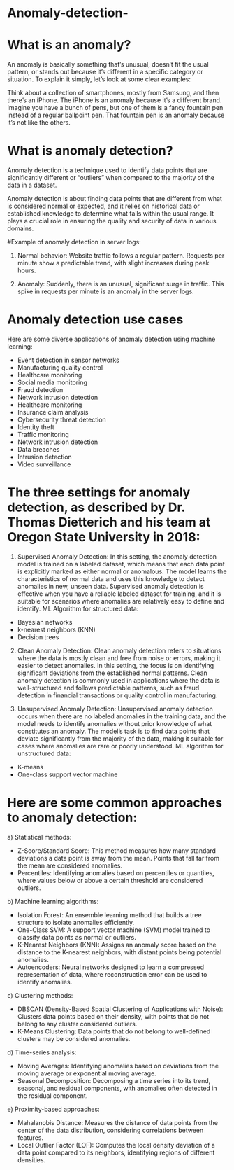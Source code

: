 # Anomaly-detection-
# What is an anomaly?
An anomaly is basically something that’s unusual, doesn’t fit the usual pattern, or stands out because it’s different in a specific category or situation. To explain it simply, let’s look at some clear examples:

Think about a collection of smartphones, mostly from Samsung, and then there’s an iPhone. The iPhone is an anomaly because it’s a different brand.
Imagine you have a bunch of pens, but one of them is a fancy fountain pen instead of a regular ballpoint pen. That fountain pen is an anomaly because it’s not like the others.

# What is anomaly detection?
Anomaly detection is a technique used to identify data points that are significantly different or “outliers” when compared to the majority of the data in a dataset.

Anomaly detection is about finding data points that are different from what is considered normal or expected, and it relies on historical data or established knowledge to determine what falls within the usual range. It plays a crucial role in ensuring the quality and security of data in various domains.

#Example of anomaly detection in server logs:
1) Normal behavior:
Website traffic follows a regular pattern.
Requests per minute show a predictable trend, with slight increases during peak hours.

2) Anomaly:
Suddenly, there is an unusual, significant surge in traffic.
This spike in requests per minute is an anomaly in the server logs.

# Anomaly detection use cases
Here are some diverse applications of anomaly detection using machine learning:

- Event detection in sensor networks
- Manufacturing quality control
- Healthcare monitoring
- Social media monitoring
- Fraud detection
- Network intrusion detection
- Healthcare monitoring
- Insurance claim analysis
- Cybersecurity threat detection
- Identity theft
- Traffic monitoring
- Network intrusion detection
- Data breaches
- Intrusion detection
- Video surveillance

# The three settings for anomaly detection, as described by Dr. Thomas Dietterich and his team at Oregon State University in 2018:

1) Supervised Anomaly Detection: In this setting, the anomaly detection model is trained on a labeled dataset, which means that each data point is explicitly marked as either normal or anomalous. The model learns the characteristics of normal data and uses this knowledge to detect anomalies in new, unseen data. Supervised anomaly detection is effective when you have a reliable labeled dataset for training, and it is suitable for scenarios where anomalies are relatively easy to define and identify.
ML Algorithm for structured data:
- Bayesian networks
- k-nearest neighbors (KNN)
- Decision trees

2) Clean Anomaly Detection: Clean anomaly detection refers to situations where the data is mostly clean and free from noise or errors, making it easier to detect anomalies. In this setting, the focus is on identifying significant deviations from the established normal patterns. Clean anomaly detection is commonly used in applications where the data is well-structured and follows predictable patterns, such as fraud detection in financial transactions or quality control in manufacturing.

3) Unsupervised Anomaly Detection: Unsupervised anomaly detection occurs when there are no labeled anomalies in the training data, and the model needs to identify anomalies without prior knowledge of what constitutes an anomaly. The model’s task is to find data points that deviate significantly from the majority of the data, making it suitable for cases where anomalies are rare or poorly understood.
ML algorithm for unstructured data:
- K-means
- One-class support vector machine

# Here are some common approaches to anomaly detection:

a) Statistical methods:
- Z-Score/Standard Score: This method measures how many standard deviations a data point is away from the mean. Points that fall far from the mean are considered anomalies.
- Percentiles: Identifying anomalies based on percentiles or quantiles, where values below or above a certain threshold are considered outliers.

b) Machine learning algorithms:
- Isolation Forest: An ensemble learning method that builds a tree structure to isolate anomalies efficiently.
- One-Class SVM: A support vector machine (SVM) model trained to classify data points as normal or outliers.
- K-Nearest Neighbors (KNN): Assigns an anomaly score based on the distance to the K-nearest neighbors, with distant points being potential anomalies.
- Autoencoders: Neural networks designed to learn a compressed representation of data, where reconstruction error can be used to identify anomalies.

c) Clustering methods:
- DBSCAN (Density-Based Spatial Clustering of Applications with Noise): Clusters data points based on their density, with points that do not belong to any cluster considered outliers.
- K-Means Clustering: Data points that do not belong to well-defined clusters may be considered anomalies.

d) Time-series analysis:
- Moving Averages: Identifying anomalies based on deviations from the moving average or exponential moving average.
- Seasonal Decomposition: Decomposing a time series into its trend, seasonal, and residual components, with anomalies often detected in the residual component.

e) Proximity-based approaches:
- Mahalanobis Distance: Measures the distance of data points from the center of the data distribution, considering correlations between features.
- Local Outlier Factor (LOF): Computes the local density deviation of a data point compared to its neighbors, identifying regions of different densities.
